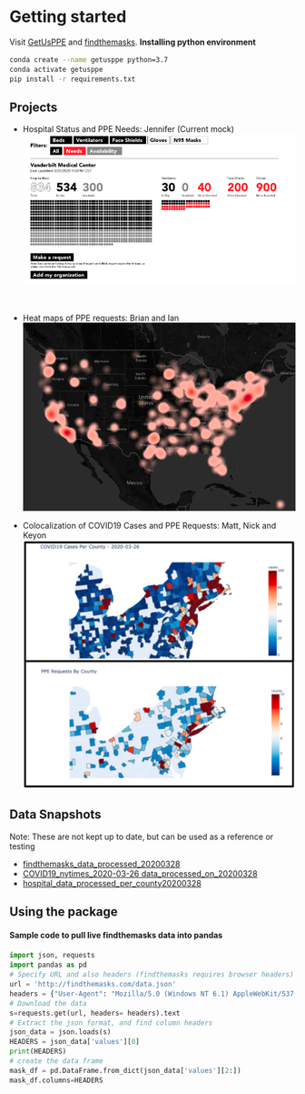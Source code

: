 # Getting started
Visit [GetUsPPE](https://getusppe.org/) and [findthemasks](https://findthemasks.com/give.html). 
**Installing python environment**
```bash
conda create --name getusppe python=3.7
conda activate getusppe
pip install -r requirements.txt
```

## Projects
- Hospital Status and PPE Needs: Jennifer (Current mock)
![Alt text](img/Hospital_Status_and_PPE_Needs.png?raw=true "Hospital_Status_and PPE_Needs.png")
<p align="left">
    <b></b><br>
</p>

- Heat maps of PPE requests: Brian and Ian
![Alt text](img/Heat_Maps_of_PPE_requests.png?raw=true "Heat_Maps_of_PPE_requests.png")

- Colocalization of COVID19 Cases and PPE Requests: Matt, Nick and Keyon
![Alt text](img/Colocalization_of_COVID19_Cases_and_PPE_Requests.png?raw=true "Colocalization_of_COVID19_Cases_and_PPE_Requests.png")

## Data Snapshots
Note: These are not kept up to date, but can be used as a reference or testing
- [findthemasks_data_processed_20200328](https://drive.google.com/file/d/1xLrkYf1D63bjDsuptIlC1y1A6z1VN-U7/view?usp=sharing)
- [COVID19_nytimes_2020-03-26 data_processed_on_20200328](https://drive.google.com/file/d/16cNiraOfi1JYVCOI1ovhpmm8M7fsT2O_/view?usp=sharing)
- [hospital_data_processed_per_county20200328](https://drive.google.com/file/d/1XRSjdSbtn3za-ISX_aEJ1DKC0DAUAK89/view?usp=sharing)

## Using the package
#### Sample code to pull live findthemasks data into pandas
```python
import json, requests
import pandas as pd
# Specify URL and also headers (findthemasks requires browser headers)
url = 'http://findthemasks.com/data.json'
headers = {"User-Agent": "Mozilla/5.0 (Windows NT 6.1) AppleWebKit/537.36 (KHTML, like Gecko) Chrome/41.0.2228.0 Safari/537.3"}
# Download the data
s=requests.get(url, headers= headers).text
# Extract the json format, and find column headers
json_data = json.loads(s)
HEADERS = json_data['values'][0]
print(HEADERS)
# create the data frame
mask_df = pd.DataFrame.from_dict(json_data['values'][2:])
mask_df.columns=HEADERS
```